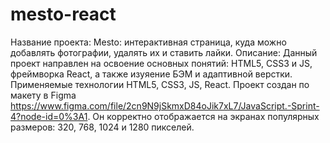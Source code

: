 # mesto-react
Название проекта: Mesto: интерактивная страница, куда можно добавлять фотографии, удалять их и ставить лайки. Описание: Данный проект направлен на освоение основных понятий: HTML5, CSS3 и JS, фреймворка React, а также изуяение БЭМ и адаптивной верстки. Применяемые технологии HTML5, CSS3, JS, React. Проект создан по макету в Figma https://www.figma.com/file/2cn9N9jSkmxD84oJik7xL7/JavaScript.-Sprint-4?node-id=0%3A1. Он корректно отображается на экранах популярных размеров: 320, 768, 1024 и 1280 пикселей.